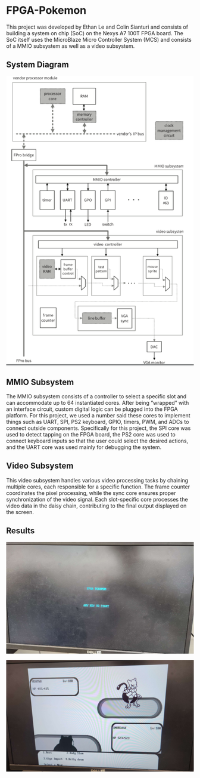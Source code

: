 # FPGA-Pokemon
This project was developed by Ethan Le and Colin Sianturi and consists of building a system on chip (SoC) on the Nexys A7 100T FPGA board. The SoC itself uses the MicroBlaze Micro Controller System (MCS) and consists of a MMIO subsystem as well as a video subsystem. 

## System Diagram
![Diagram](https://github.com/eLe0815/FPGA-Pokemon/blob/main/Images/soc.PNG)

## MMIO Subsystem

The MMIO subsystem consists of a controller to select a specific slot and can accommodate up to 64 instantiated cores. After being “wrapped” with an interface circuit, custom digital logic can be plugged into the FPGA platform. For this project, we used a number said these cores to implement things such as UART, SPI, PS2 keyboard, GPIO, timers, PWM, and ADCs to connect outside components. Specifically for this project, the SPI core was used to detect tapping on the FPGA board, the PS2 core was used to connect keyboard inputs so that the user could select the desired actions, and the UART core was used mainly for debugging the system.

## Video Subsystem

This video subsystem handles various video processing tasks by chaining multiple cores, each responsible for a specific function. The frame counter coordinates the pixel processing, while the sync core ensures proper synchronization of the video signal. Each slot-specific core processes the video data in the daisy chain, contributing to the final output displayed on the screen.

## Results

![Image](https://github.com/eLe0815/FPGA-Pokemon/blob/main/Images/titlescreen.jpg)

![Image](https://github.com/eLe0815/FPGA-Pokemon/blob/main/Images/pokemongame.jpg)







